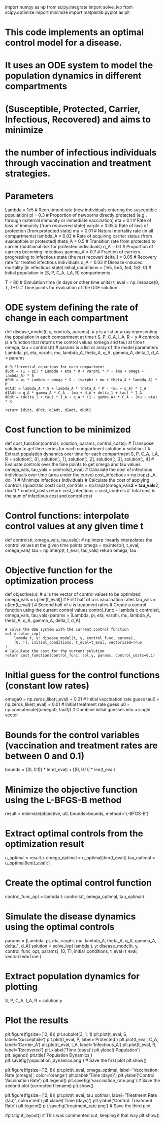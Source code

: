 import numpy as np
from scipy.integrate import solve_ivp
from scipy.optimize import minimize
import matplotlib.pyplot as plt

# This code implements an optimal control model for a disease.
# It uses an ODE system to model the population dynamics in different compartments
# (Susceptible, Protected, Carrier, Infectious, Recovered) and aims to minimize
# the number of infectious individuals through vaccination and treatment strategies.

# Parameters
Lambda = 1e5  # Recruitment rate (new individuals entering the susceptible population)
pi = 0.3      # Proportion of newborns directly protected (e.g., through maternal immunity or immediate vaccination)
eta = 0.1     # Rate of loss of immunity (from recovered state)
varphi = 0.05 # Rate of loss of protection (from protected state)
mu = 0.01     # Natural mortality rate (in all compartments)
lambda_A = 0.02 # Rate of acquiring carrier status (from susceptible or protected)
theta_A = 0.5  # Transition rate from protected to carrier (additional risk for protected individuals)
q_A = 0.1      # Proportion of carriers becoming infectious
gamma_A = 0.7  # Fraction of carriers progressing to infectious state (the rest recover)
delta_1 = 0.05 # Recovery rate for treated infectious individuals
d_A = 0.03     # Disease-induced mortality (in infectious state)
initial_conditions = [1e5, 5e4, 1e4, 1e3, 0]  # Initial population in [S, P, C_A, I_A, R] compartments

T = 80  # Simulation time (in days or other time units)
t_eval = np.linspace(0, T, T+1)  # Time points for evaluation of the ODE solution

# ODE system defining the rate of change in each compartment
def disease_model(t, y, controls, params):
    # y is a list or array representing the population in each compartment at time t
    S, P, C_A, I_A, R = y
    # controls is a function that returns the control values (omega and tau) at time t
    omega, tau = controls(t)
    # params is a list or array of the model parameters
    Lambda, pi, eta, varphi, mu, lambda_A, theta_A, q_A, gamma_A, delta_1, d_A = params

    # Differential equations for each compartment
    dSdt = (1 - pi) * Lambda + eta * R + varphi * P - (mu + omega + lambda_A) * S
    dPdt = pi * Lambda + omega * S - (varphi + mu + theta_A * lambda_A) * P
    dCAdt = lambda_A * S + lambda_A * theta_A * P - (mu + q_A) * C_A
    dIAdt = q_A * gamma_A * C_A - (mu + d_A + delta_1 + tau) * I_A
    dRdt = (delta_1 + tau) * I_A + q_A * (1 - gamma_A) * C_A - (mu + eta) * R

    return [dSdt, dPdt, dCAdt, dIAdt, dRdt]

# Cost function to be minimized
def cost_function(controls, solution, params, control_costs):
    # Transpose solution to get time series for each compartment
    solution = solution.T
    # Extract population dynamics over time for each compartment
    S, P, C_A, I_A, R = solution[:, 0], solution[:, 1], solution[:, 2], solution[:, 3], solution[:, 4]
    # Evaluate controls over the time points to get omega and tau values
    omega_vals, tau_vals = controls(t_eval)
    # Calculate the cost of infectious individuals over time (area under the curve)
    cost_infectious = np.trapz(I_A, dx=1)  # Minimize infectious individuals
    # Calculate the cost of applying controls (quadratic cost)
    cost_controls = np.trapz(omega_vals**2 + tau_vals**2, dx=1) * control_costs
    return cost_infectious + cost_controls # Total cost is the sum of infectious cost and control cost

# Control functions: interpolate control values at any given time t
def controls(t, omega_vals, tau_vals):
    # np.interp linearly interpolates the control values at the given time points
    omega = np.interp(t, t_eval, omega_vals)
    tau = np.interp(t, t_eval, tau_vals)
    return omega, tau

# Objective function for the optimization process
def objective(u):
    # u is the vector of control values to be optimized
    omega_vals = u[:len(t_eval)] # First half of u is vaccination rates
    tau_vals = u[len(t_eval):] # Second half of u is treatment rates
    # Create a control function using the current control values
    control_func = lambda t: controls(t, omega_vals, tau_vals)
    params = [Lambda, pi, eta, varphi, mu, lambda_A, theta_A, q_A, gamma_A, delta_1, d_A]

    # Solve the ODE system with the current control function
    sol = solve_ivp(
        lambda t, y: disease_model(t, y, control_func, params),
        [0, T], initial_conditions, t_eval=t_eval, vectorized=True
    )
    # Calculate the cost for the current solution
    return cost_function(control_func, sol.y, params, control_costs=0.1)

# Initial guess for the control functions (constant low rates)
omega0 = np.zeros_like(t_eval) + 0.01  # Initial vaccination rate guess
tau0 = np.zeros_like(t_eval) + 0.01    # Initial treatment rate guess
u0 = np.concatenate([omega0, tau0]) # Combine initial guesses into a single vector

# Bounds for the control variables (vaccination and treatment rates are between 0 and 0.1)
bounds = [(0, 0.1)] * len(t_eval) + [(0, 0.1)] * len(t_eval)

# Minimize the objective function using the L-BFGS-B method
result = minimize(objective, u0, bounds=bounds, method='L-BFGS-B')

# Extract optimal controls from the optimization result
u_optimal = result.x
omega_optimal = u_optimal[:len(t_eval)]
tau_optimal = u_optimal[len(t_eval):]

# Create the optimal control function
control_func_opt = lambda t: controls(t, omega_optimal, tau_optimal)

# Simulate the disease dynamics using the optimal controls
params = [Lambda, pi, eta, varphi, mu, lambda_A, theta_A, q_A, gamma_A, delta_1, d_A]
solution = solve_ivp(
    lambda t, y: disease_model(t, y, control_func_opt, params),
    [0, T], initial_conditions, t_eval=t_eval, vectorized=True
)

# Extract population dynamics for plotting
S, P, C_A, I_A, R = solution.y

# Plot the results
plt.figure(figsize=(12, 8))
plt.subplot(3, 1, 1)
plt.plot(t_eval, S, label='Susceptible')
plt.plot(t_eval, P, label='Protected')
plt.plot(t_eval, C_A, label='Carrier_A')
plt.plot(t_eval, I_A, label='Infectious_A')
plt.plot(t_eval, R, label='Recovered')
plt.xlabel('Time (days)')
plt.ylabel('Population')
plt.legend()
plt.title('Population Dynamics')
plt.savefig('population_dynamics.png')  # Save the first plot
plt.show()


plt.figure(figsize=(12, 8))
plt.plot(t_eval, omega_optimal, label='Vaccination Rate (omega)', color='orange')
plt.xlabel('Time (days)')
plt.ylabel('Control: Vaccination Rate')
plt.legend()
plt.savefig('vaccination_rate.png')  # Save the second plot (corrected filename)
plt.show()

plt.figure(figsize=(12, 8))
plt.plot(t_eval, tau_optimal, label='Treatment Rate (tau)', color='red')
plt.xlabel('Time (days)')
plt.ylabel('Control: Treatment Rate')
plt.legend()
plt.savefig('treatment_rate.png')  # Save the third plot

#plt.tight_layout() # This was commented out, keeping it that way
plt.show()
